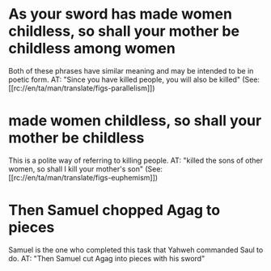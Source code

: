 # As your sword has made women childless, so shall your mother be childless among women

Both of these phrases have similar meaning and may be intended to be in poetic form. AT: "Since you have killed people, you will also be killed" (See: [[rc://en/ta/man/translate/figs-parallelism]])

# made women childless, so shall your mother be childless

This is a polite way of referring to killing people. AT: "killed the sons of other women, so shall I kill your mother's son" (See: [[rc://en/ta/man/translate/figs-euphemism]])

# Then Samuel chopped Agag to pieces

Samuel is the one who completed this task that Yahweh commanded Saul to do. AT: "Then Samuel cut Agag into pieces with his sword"


